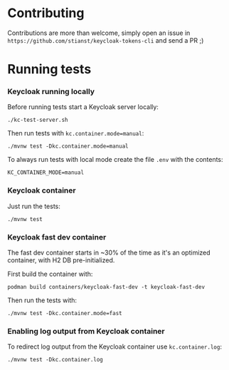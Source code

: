 # Contributing

Contributions are more than welcome, simply open an issue in `https://github.com/stianst/keycloak-tokens-cli` and
send a PR ;)

# Running tests

### Keycloak running locally

Before running tests start a Keycloak server locally:

```
./kc-test-server.sh
```

Then run tests with `kc.container.mode=manual`:

```
./mvnw test -Dkc.container.mode=manual
```

To always run tests with local mode create the file `.env` with the contents:

```
KC_CONTAINER_MODE=manual
```

### Keycloak container

Just run the tests:

```
./mvnw test
```

### Keycloak fast dev container

The fast dev container starts in ~30% of the time as it's an optimized container, with H2 DB pre-initialized.

First build the container with:

```
podman build containers/keycloak-fast-dev -t keycloak-fast-dev
```

Then run the tests with:

```
./mvnw test -Dkc.container.mode=fast
```

### Enabling log output from Keycloak container

To redirect log output from the Keycloak container use `kc.container.log`:

```
./mvnw test -Dkc.container.log
```
